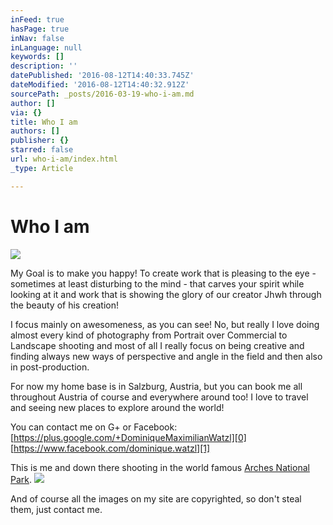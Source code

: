 ```yaml
---
inFeed: true
hasPage: true
inNav: false
inLanguage: null
keywords: []
description: ''
datePublished: '2016-08-12T14:40:33.745Z'
dateModified: '2016-08-12T14:40:32.912Z'
sourcePath: _posts/2016-03-19-who-i-am.md
author: []
via: {}
title: Who I am
authors: []
publisher: {}
starred: false
url: who-i-am/index.html
_type: Article

---
```

# Who I am
![](https://the-grid-user-content.s3-us-west-2.amazonaws.com/bf1f6b27-8338-4360-96d1-6b4c8260cbc8.jpg)

My Goal is to make you happy! To create work that is pleasing to the eye - sometimes at least disturbing to the mind - that carves your spirit while looking at it and work that is showing the glory of our creator Jhwh through the beauty of his creation!

I focus mainly on awesomeness, as you can see! No, but really I love doing almost every kind of photography from Portrait over Commercial to Landscape shooting and most of all I really focus on being creative and finding always new ways of perspective and angle in the field and then also in post-production.

For now my home base is in Salzburg, Austria, but you can book me all throughout Austria of course and everywhere around too! I love to travel and seeing new places to explore around the world!

You can contact me on G+ or Facebook:  
[https://plus.google.com/+DominiqueMaximilianWatzl][0]  
[https://www.facebook.com/dominique.watzl][1]

This is me and down there shooting in the world famous [Arches National Park][2].
![](https://the-grid-user-content.s3-us-west-2.amazonaws.com/7cb084f3-59e8-4d8c-b553-5d735bdf22ba.jpg)

And of course all the images on my site are copyrighted, so don't steal them, just contact me.

[0]: https://plus.google.com/+DominiqueMaximilianWatzl "Google+"
[1]: https://www.facebook.com/dominique.watzl "Facebook"
[2]: https://www.nps.gov/arch/index.htm "Arches National Park"
